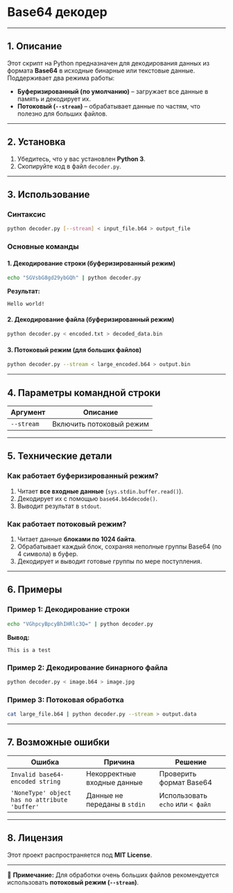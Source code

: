 # **Base64 декодер**  

---

## **1. Описание**  
Этот скрипт на Python предназначен для декодирования данных из формата **Base64** в исходные бинарные или текстовые данные.  
Поддерживает два режима работы:  
- **Буферизированный (по умолчанию)** – загружает все данные в память и декодирует их.  
- **Потоковый (`--stream`)** – обрабатывает данные по частям, что полезно для больших файлов.  

---

## **2. Установка**  
1. Убедитесь, что у вас установлен **Python 3**.  
2. Скопируйте код в файл `decoder.py`.  

---

## **3. Использование**  

### **Синтаксис**  
```bash
python decoder.py [--stream] < input_file.b64 > output_file
```  

### **Основные команды**  

#### **1. Декодирование строки (буферизированный режим)**  
```bash
echo "SGVsbG8gd29ybGQh" | python decoder.py
```  
**Результат:**  
```
Hello world!
```  

#### **2. Декодирование файла (буферизированный режим)**  
```bash
python decoder.py < encoded.txt > decoded_data.bin
```  

#### **3. Потоковый режим (для больших файлов)**  
```bash
python decoder.py --stream < large_encoded.b64 > output.bin
```  

---

## **4. Параметры командной строки**  

| Аргумент    | Описание                          |  
|-------------|-----------------------------------|  
| `--stream`  | Включить потоковый режим          |  

---

## **5. Технические детали**  

### **Как работает буферизированный режим?**  
1. Читает **все входные данные** (`sys.stdin.buffer.read()`).  
2. Декодирует их с помощью `base64.b64decode()`.  
3. Выводит результат в `stdout`.  

### **Как работает потоковый режим?**  
1. Читает данные **блоками по 1024 байта**.  
2. Обрабатывает каждый блок, сохраняя неполные группы Base64 (по 4 символа) в буфер.  
3. Декодирует и выводит готовые группы по мере поступления.  

---

## **6. Примеры**  

### **Пример 1: Декодирование строки**  
```bash
echo "VGhpcyBpcyBhIHRlc3Q=" | python decoder.py
```  
**Вывод:**  
```
This is a test
```  

### **Пример 2: Декодирование бинарного файла**  
```bash
python decoder.py < image.b64 > image.jpg
```  

### **Пример 3: Потоковая обработка**  
```bash
cat large_file.b64 | python decoder.py --stream > output.data
```  

---

## **7. Возможные ошибки**  

| Ошибка                                  | Причина                          | Решение                          |  
|-----------------------------------------|----------------------------------|----------------------------------|  
| `Invalid base64-encoded string`         | Некорректные входные данные      | Проверить формат Base64          |  
| `'NoneType' object has no attribute 'buffer'` | Данные не переданы в `stdin` | Использовать `echo` или `< файл` |  

---

## **8. Лицензия**  
Этот проект распространяется под **MIT License**.  

--- 

📌 **Примечание:** Для обработки очень больших файлов рекомендуется использовать **потоковый режим (`--stream`)**.

